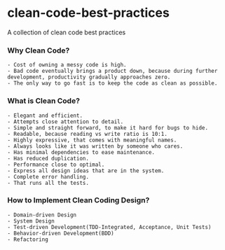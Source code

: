 # clean-code-best-practices
A collection of clean code best practices

### Why Clean Code?

````
- Cost of owning a messy code is high.
- Bad code eventually brings a product down, because during further development, productivity gradually approaches zero.
- The only way to go fast is to keep the code as clean as possible.
````

### What is Clean Code?
````
- Elegant and efficient. 
- Attempts close attention to detail.
- Simple and straight forward, to make it hard for bugs to hide.
- Readable, because reading vs write ratio is 10:1. 
- Highly expressive, that comes with meaningful names.
- Always looks like it was written by someone who cares.
- Has minimal dependencies to ease maintenance.
- Has reduced duplication.
- Performance close to optimal. 
- Express all design ideas that are in the system.
- Complete error handling.
- That runs all the tests.
````
### How to Implement Clean Coding Design?
````
- Domain-driven Design
- System Design
- Test-driven Development(TDD-Integrated, Acceptance, Unit Tests)
- Behavior-driven Development(BDD) 
- Refactoring
````


